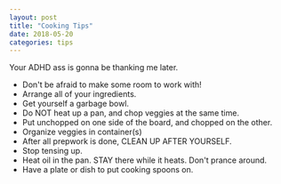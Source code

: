 ```yaml
---
layout: post
title: "Cooking Tips"
date: 2018-05-20
categories: tips
---
```

Your ADHD ass is gonna be thanking me later.

* Don't be afraid to make some room to work with!
* Arrange all of your ingredients.
* Get yourself a garbage bowl.
* Do NOT heat up a pan, and chop veggies at the same time.
* Put unchopped on one side of the board, and chopped on the other.
* Organize veggies in container(s)
* After all prepwork is done, CLEAN UP AFTER YOURSELF.
* Stop tensing up.
* Heat oil in the pan. STAY there while it heats. Don't prance around.
* Have a plate or dish to put cooking spoons on.
